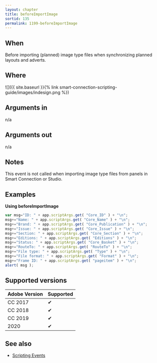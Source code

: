 ```yaml
---
layout: chapter
title: beforeImportImage
sortid: 135
permalink: 1199-beforeImportImage
---
```


## When

Before importing (planned) image type files when synchronizing planned layouts and adverts.

## Where

![]({{ site.baseurl }}{% link smart-connection-scripting-guide/images/indesign.png %})

## Arguments in

n/a

## Arguments out

n/a

## Notes

This event is not called when importing image type files from panels in Smart Connection or Studio.

## Examples

**Using beforeImportImage**

```javascript
var msg="ID: " + app.scriptArgs.get( "Core_ID" ) + "\n";
msg+="Name: " + app.scriptArgs.get( "Core_Name" ) + "\n";
msg+="Brand: " + app.scriptArgs.get( "Core_Publication" ) + "\n";
msg+="Issue: " + app.scriptArgs.get( "Core_Issue" ) + "\n";
msg+="Section: " + app.scriptArgs.get( "Core_Section" ) + "\n";
msg+="Editions: " + app.scriptArgs.get( "Editions" ) + "\n";
msg+="Status: " + app.scriptArgs.get( "Core_Basket" ) + "\n";
msg+="RouteTo: " + app.scriptArgs.get( "RouteTo" ) + "\n";
msg+="File type: " + app.scriptArgs.get( "Type" ) + "\n";
msg+="File format: " + app.scriptArgs.get( "Format" ) + "\n";
msg+="Frame ID: " + app.scriptArgs.get( "pageitem" ) + "\n";
alert( msg );
```

## Supported versions

| Adobe Version | Supported |
|---------------|-----------|
| CC 2017       | ✔         |
| CC 2018       | ✔         |
| CC 2019       | ✔         |
| 2020          | ✔         |

## See also

* [Scripting Events](./index.md)